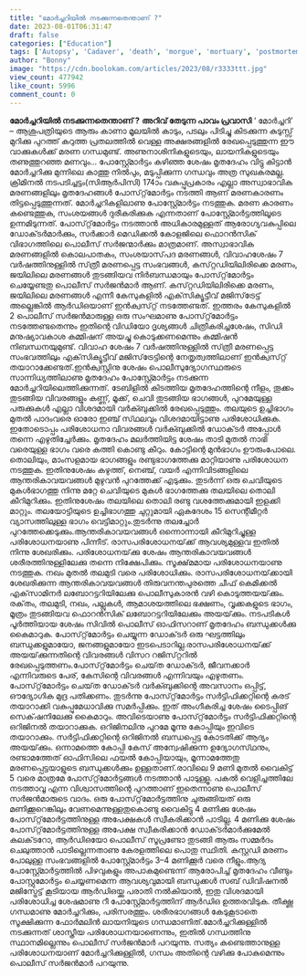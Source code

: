 ```yaml
---
title: "മോർച്ചറിയിൽ നടക്കുന്നതെന്താണ് ?"
date: 2023-08-01T06:31:47
draft: false
categories: ["Education"]
tags: ['Autopsy', 'Cadaver', 'death', 'morgue', 'mortuary', 'postmortem']
author: "Bonny"
image: "https://cdn.boolokam.com/articles/2023/08/r3333ttt.jpg"
view_count: 477942
like_count: 5996
comment_count: 0
---
```


**മോർച്ചറിയിൽ നടക്കുന്നതെന്താണ് ?** **അറിവ് തേടുന്ന പാവം പ്രവാസി** ‘ മോർച്ചറി’ – ആശുപത്രിയുടെ ആരും കാണാ മൂലയിൽ കാടും, പടലും പിടിച്ചു കിടക്കുന്ന കുടുസ്സ് മുറിക്കു പുറത്ത് കറുത്ത പ്രതലത്തിൽ വെള്ള അക്ഷരങ്ങളിൽ രേഖപ്പെടുത്തുന്ന ഈ വാക്കുകൾക്ക് മരണ ഗന്ധമുണ്ട്. അണുനാശിനികളുടെയും, ലായനികളുടെയും തണുത്തുറഞ്ഞ മണവും... പോസ്റ്റ്മോർട്ടം കഴിഞ്ഞ ശേഷം മൃതദേഹം വിട്ടു കിട്ടാൻ മോർച്ചറിക്കു മുന്നിലെ കാത്തു നിൽപും, മടുപ്പിക്കുന്ന ഗന്ധവും അത്ര സുഖകരമല്ല. ക്രിമിനൽ നടപടിച്ചട്ടം(സിആർപിസി) 174ാം വകുപ്പുപ്രകാരം എല്ലാ അസ്വാഭാവിക മരണങ്ങളിലും മൃതദേഹങ്ങൾ പോസ്‌റ്റ്‌മോർട്ടം നടത്തി ആണ് മരണകാരണം തിട്ടപ്പെടുത്തുന്നത്. മോർച്ചറികളിലാണു പോസ്റ്റ്മോർട്ടം നടത്തുക. മരണ കാരണം കണ്ടെത്തുക, സംശയങ്ങൾ ദുരീകരിക്കുക എന്നതാണ് പോസ്റ്റ്മോർട്ടത്തിലൂടെ ഉന്നമിടുന്നത്. പോസ്‌റ്റ്‌മോർട്ടം നടത്താൻ അധികാരമുള്ളത് ആരോഗ്യവകുപ്പിലെ ഡോക്‌ടർമാർക്കും, സർക്കാർ മെഡിക്കൽ കോളജിലെ ഫൊറൻസിക് വിഭാഗത്തിലെ പൊലീസ് സർജന്മാർക്കും മാത്രമാണ്. അസ്വാഭാവിക മരണങ്ങളിൽ കൊലപാതകം, സംശയാസ്‌പദ മരണങ്ങൾ, വിവാഹശേഷം 7 വർഷത്തിനുള്ളിൽ സ്‌ത്രീ മരണപ്പെട്ട സംഭവങ്ങൾ, കസ്‌റ്റഡിയിലിരിക്കെ മരണം, ജയിലിലെ മരണങ്ങൾ തുടങ്ങിയവ നിർബന്ധമായും പോസ്‌റ്റ്‌മോർട്ടം ചെയ്യേണ്ടതു പൊലീസ് സർജൻമാർ ആണ്. [](https://cdn.boolokam.com/articles/2023/08/r3333ttt.jpg)കസ്‌റ്റഡിയിലിരിക്കെ മരണം, ജയിലിലെ മരണങ്ങൾ എന്നീ കേസുകളിൽ എക്‌സിക്യൂട്ടീവ് മജിസ്‌ട്രേട്ട് അല്ലെങ്കിൽ ആർഡിഒയാണ് ഇൻക്വസ്‌റ്റ് നടത്തേണ്ടത്. ഇത്തരം കേസുകളിൽ 2 പൊലീസ് സർജൻമാരുള്ള ഒരു സംഘമാണു പോസ്‌റ്റ്‌മോർട്ടം നടത്തേണ്ടതെന്നും ഇതിന്റെ വിഡിയോ ദൃശ്യങ്ങൾ ചിത്രീകരിച്ചശേഷം, സിഡി മനുഷ്യാവകാശ കമ്മിഷന് അയച്ചു കൊടുക്കണമെന്നും കമ്മിഷൻ നിബന്ധനയുമുണ്ട്. വിവാഹ ശേഷം 7 വർഷത്തിനുള്ളിൽ സ്‌ത്രീ മരണപ്പെട്ട സംഭവത്തിലും എക്‌സിക്യൂട്ടീവ് മജിസ്‌ട്രേട്ടിന്റെ നേതൃത്വത്തിലാണ് ഇൻക്വസ്‌റ്റ് തയാറാക്കേണ്ടത്.ഇൻക്വസ്റ്റിനു ശേഷം പൊലീസുദ്യോഗസ്ഥരുടെ സാന്നിധ്യത്തിലാണു മൃതദേഹം പോസ്റ്റ്മോർട്ടം നടക്കുന്ന മോർച്ചറിയിലെത്തിക്കുന്നത്. ടേബിളിൽ കിടത്തിയ മൃതദേഹത്തിന്റെ നീളം, തൂക്കം തുടങ്ങിയ വിവരങ്ങളും കണ്ണ്, മൂക്ക്, ചെവി തുടങ്ങിയ ഭാഗങ്ങൾ, പുറമേയുള്ള പരുക്കുകൾ എല്ലാ വിശദമായി വർക്ബുക്കിൽ രേഖപ്പെടുത്തും. തലയുടെ ഉച്ചിഭാഗം മുതൽ പാദംവരെ ഓരോ ഇഞ്ച് സ്‌ഥലവും വിശദമായിട്ടാണു പരിശോധിക്കുക. ഇതോടൊപ്പം പരിശോധനാ വിവരങ്ങൾ വർക്ബുക്കിൽ ഡോക്‌ടർ അപ്പോൾ തന്നെ എഴുതിച്ചേർക്കും. മൃതദേഹം മലർത്തിയിട്ട ശേഷം താടി മുതൽ നാഭി വരെയുള്ള ഭാഗം വരെ കത്തി കൊണ്ടു കീറും. കോട്ടിന്റെ മുൻഭാഗം ഊരുംപോലെ. തൊലിയും, മാംസളമായ ഭാഗങ്ങളും രണ്ടുഭാഗത്തേക്കു മാറ്റിയാണു പരിശോധന നടത്തുക. ഇതിനുശേഷം കഴുത്ത്, നെഞ്ച്, വയർ എന്നിവിടങ്ങളിലെ ആന്തരികാവയവങ്ങൾ മുഴുവൻ പുറത്തേക്ക് എടുക്കും. തുടർന്ന് ഒരു ചെവിയുടെ മുകൾഭാഗത്തു നിന്നു മറ്റേ ചെവിയുടെ മുകൾ ഭാഗത്തേക്കു തലയിലെ തൊലി കീറിമുറിക്കും. ഇതിനുശേഷം തലയിലെ തൊലി രണ്ടു വശത്തേക്കുമായി ഇളക്കി മാറ്റും. തലയോട്ടിയുടെ ഉച്ചിഭാഗത്തു ചുറ്റുമായി ഏകദേശം 15 സെന്റിമീറ്റർ വ്യാസത്തിലുള്ള ഭാഗം വെട്ടിമാറ്റും.തുടർന്നു തലച്ചോർ പുറത്തേക്കെടുക്കും.ആന്തരികാവയവങ്ങൾ ഒന്നൊന്നായി കീറിമുറിച്ചുള്ള പരിശോധനയാണു പിന്നീട്. രാസപരിശോധനയ്‌ക്ക് ആവശ്യമുള്ളവ ഇതിൽ നിന്നു ശേഖരിക്കും. പരിശോധനയ്‌ക്കു ശേഷം ആന്തരികാവയവങ്ങൾ ശരീരത്തിനുള്ളിലേക്കു തന്നെ നിക്ഷേപിക്കും. സൂക്ഷ്‌മമായ പരിശോധനയാണു നടത്തുക. നഖം മുതൽ തലമുടി വരെ പരിശോധിക്കും. രാസപരിശോധനയ്‌ക്കായി ശേഖരിക്കുന്ന ആന്തരികാവയവങ്ങൾ തിരുവനന്തപുരത്തെ ചീഫ് കെമിക്കൽ എക്‌സാമിനർ ലബോറട്ടറിയിലേക്കു പൊലീസുകാരൻ വഴി കൊടുത്തയയ്‌ക്കും. രക്‌തം, തലമുടി, നഖം, പല്ലുകൾ, ആമാശയത്തിലെ ഭക്ഷണം, വൃക്കകളുടെ ഭാഗം, മൂത്രം തുടങ്ങിയവ ഫൊറൻസിക് ലബോറട്ടറിയിലേക്കും അയയ്‌ക്കും. നടപടികൾ പൂർത്തിയായ ശേഷം സിവിൽ പൊലീസ് ഓഫിസറാണ് മൃതദേഹം ബന്ധുക്കൾക്കു കൈമാറുക. പോസ്‌റ്റ്‌മോർട്ടം ചെയ്യുന്ന ഡോക്‌ടർ ഒരു ഘട്ടത്തിലും ബന്ധുക്കളുമായോ, ജനങ്ങളുമായോ ഇടപെടാറില്ല.രാസപരിശോധനയ്‌ക്ക് അയയ്‌ക്കുന്നതിന്റെ വിവരങ്ങൾ വിസറ റജിസ്‌റ്ററിൽ രേഖപ്പെടുത്തണം.പോസ്‌റ്റ്‌മോർട്ടം ചെയ്‌ത ഡോക്‌ടർ, ജീവനക്കാർ എന്നിവരുടെ പേര്, കേസിന്റെ വിവരങ്ങൾ എന്നിവയും എഴുതണം. പോസ്‌റ്റ്‌മോർട്ടം ചെയ്‌ത ഡോക്‌ടർ വർക്ബുക്കിന്റെ അവസാനം ഒപ്പിട്ട്, ഔദ്യോഗിക മുദ്ര പതിക്കണം. തുടർന്നു പോസ്‌റ്റ്‌മോർട്ടം സർട്ടിഫിക്കറ്റിന്റെ കരട് തയാറാക്കി വകുപ്പുമേധാവിക്കു സമർപ്പിക്കും. ഇത് അംഗീകരിച്ച ശേഷം ടൈപ്പിങ് സെക്‌ഷനിലേക്കു കൈമാറും. അവിടെയാണു പോസ്‌റ്റ്‌മോർട്ടം സർട്ടിഫിക്കറ്റിന്റെ ഒറിജിനൽ തയാറാക്കുക. ഒറിജിനലിനു പുറമേ മൂന്നു കോപ്പിയും ഇവിടെ തയാറാക്കും. സർട്ടിഫിക്കറ്റിന്റെ ഒറിജിനൽ ബന്ധപ്പെട്ട കോടതിക്ക് ആദ്യം അയയ്‌ക്കും. ഒന്നാമത്തെ കോപ്പി കേസ് അന്വേഷിക്കുന്ന ഉദ്യോഗസ്‌ഥനും, രണ്ടാമത്തേത് ഓഫിസിലെ ഫയൽ കോപ്പിയായും, മൂന്നാമത്തേതു മരണപ്പെട്ടയാളുടെ ബന്ധുക്കൾക്കും ഉള്ളതാണ്.രാവിലെ 9 മണി മുതൽ വൈകിട്ട് 5 വരെ മാത്രമേ പോസ്‌റ്റ്‌മോർട്ടങ്ങൾ നടത്താൻ പാടുള്ളൂ. പകൽ വെളിച്ചത്തിലേ നടത്താവൂ എന്ന വിശ്വാസത്തിന്റെ പുറത്താണ് ഇതെന്നാണു പൊലീസ് സർജൻമാരുടെ വാദം. ഒരു പോസ്‌റ്റ്‌മോർട്ടത്തിനു ചുരുങ്ങിയത് ഒരു മണിക്കൂറെങ്കിലും വേണമെന്നുള്ളതുകൊണ്ടു വൈകിട്ടു 4 മണിക്കു ശേഷം പോസ്‌റ്റ്‌മോർട്ടത്തിനുള്ള അപേക്ഷകൾ സ്വീകരിക്കാൻ പാടില്ല. 4 മണിക്കു ശേഷം പോസ്‌റ്റ്‌മോർട്ടത്തിനുള്ള അപേക്ഷ സ്വീകരിക്കാൻ ഡോക്‌ടർമാർക്കുമേൽ കലക്‌ടറോ, ആർഡിഒയോ പൊലീസ് സൂപ്രണ്ടോ തുടങ്ങി ആരും സമ്മർദം ചെലുത്താൻ പാടില്ലെന്നതാണു കേരളത്തിലെ പൊതു സ്ഥിതി. കസ്റ്റഡി മരണം പോലുള്ള സംഭവങ്ങളിൽ പോസ്റ്റ്മോർട്ടം 3–4 മണിക്കൂർ വരെ നീളും.ആദ്യ പോസ്റ്റ്മോർട്ടത്തിൽ പിഴവുകളും അപാകമുണ്ടെന്ന് ആരോപിച്ച് മൃതദേഹം വീണ്ടും പോസ്റ്റുമോർട്ടം ചെയ്യണമെന്ന ആവശ്യവുമായി ബന്ധുക്കൾ സബ് ഡിവിഷനൽ മജിസ്ട്രേട്ട് കൂടിയായ ആർഡിഒയ്ക്കു പരാതി നൽകിയാൽ, ഇതു വിശദമായി പരിശോധിച്ച ശേഷമാണു റീ പോസ്റ്റ്മോർട്ടത്തിന് ആർഡിഒ ഉത്തരവിടുക. തീക്ഷ്ണ ഗന്ധമാണു മോർച്ചറിക്കും, പരിസരത്തും. ശരീരഭാഗങ്ങൾ കേടുകൂടാതെ സൂക്ഷിക്കുന്ന ഫോർമലിൻ ലായനിയുടെ ഗന്ധമാണിത്.മോർച്ചറിക്കുള്ളിൽ നടക്കുന്നത് ശാസ്ത്രീയ പരിശോധനയാണെന്നും, ഇതിൽ ഗന്ധത്തിനു സ്ഥാനമില്ലെന്നും പൊലീസ് സർജൻമാർ പറയുന്നു. സത്യം കണ്ടെത്താനുള്ള പരിശോധനയാണ് മോർച്ചറിക്കുള്ളിൽ, ഗന്ധം അതിന്റെ വഴിക്കു പോകുമെന്നും പൊലീസ് സർജൻമാർ പറയുന്നു.
